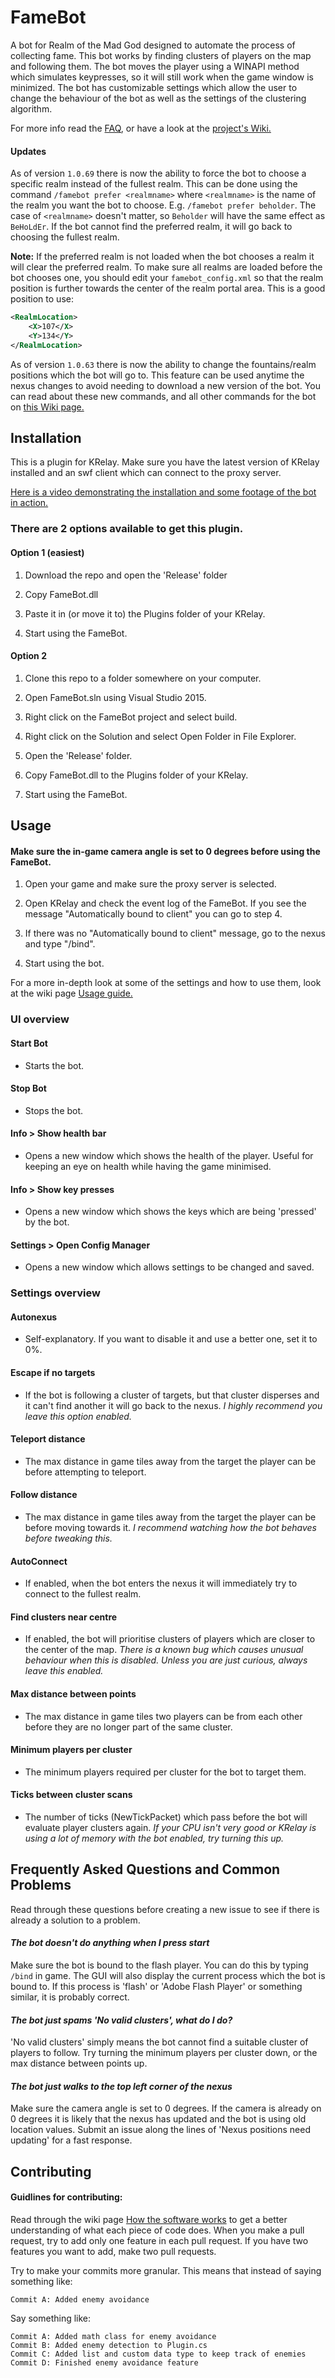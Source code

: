 # FameBot
A bot for Realm of the Mad God designed to automate the process of collecting fame. This bot works by finding clusters of players on the map and following them. The bot moves the player using a WINAPI method which simulates keypresses, so it will still work when the game window is minimized. The bot has customizable settings which allow the user to change the behaviour of the bot as well as the settings of the clustering algorithm.

For more info read the [FAQ](#frequently-asked-questions-and-common-problems), or have a look at the [project's Wiki.](https://github.com/thomas-crane/famebot/wiki)

#### Updates
As of version `1.0.69` there is now the ability to force the bot to choose a specific realm instead of the fullest realm.
This can be done using the command `/famebot prefer <realmname>` where `<realmname>` is the name of the realm you want the bot to choose. E.g. `/famebot prefer beholder`. The case of `<realmname>` doesn't matter, so `Beholder` will have the same effect as `BeHoLdEr`. If the bot cannot find the preferred realm, it will go back to choosing the fullest realm.

__Note:__ If the preferred realm is not loaded when the bot chooses a realm it will clear the preferred realm. To make sure all realms are loaded before the bot chooses one, you should edit your `famebot_config.xml` so that the realm position is further towards the center of the realm portal area. This is a good position to use:
```xml
<RealmLocation>
    <X>107</X>
    <Y>134</Y>
</RealmLocation>
```

As of version `1.0.63` there is now the ability to change the fountains/realm positions which the bot will go to. This feature can be used anytime the nexus changes to avoid needing to download a new version of the bot.
You can read about these new commands, and all other commands for the bot on [this Wiki page.](https://github.com/thomas-crane/famebot/wiki/Usage-guide#bot-commands)

## Installation
This is a plugin for KRelay. Make sure you have the latest version of KRelay installed and an swf client which can connect to the proxy server.

[Here is a video demonstrating the installation and some footage of the bot in action.](http://www.youtube.com/watch?v=https://youtu.be/xYY3iSDlibw)

### There are 2 options available to get this plugin.
#### Option 1 (easiest)
1. Download the repo and open the 'Release' folder

2. Copy FameBot.dll

3. Paste it in (or move it to) the Plugins folder of your KRelay.

4. Start using the FameBot.

#### Option 2
1. Clone this repo to a folder somewhere on your computer.

2. Open FameBot.sln using Visual Studio 2015.

3. Right click on the FameBot project and select build.

4. Right click on the Solution and select Open Folder in File Explorer.

5. Open the 'Release' folder.

6. Copy FameBot.dll to the Plugins folder of your KRelay.

7. Start using the FameBot.

## Usage
#### Make sure the in-game camera angle is set to 0 degrees before using the FameBot.
1. Open your game and make sure the proxy server is selected.

2. Open KRelay and check the event log of the FameBot. If you see the message "Automatically bound to client" you can go to step 4.

3. If there was no "Automatically bound to client" message, go to the nexus and type "/bind".

4. Start using the bot.

For a more in-depth look at some of the settings and how to use them, look at the wiki page [Usage guide.](https://github.com/thomas-crane/famebot/wiki/Usage-guide)
### UI overview
#### Start Bot
 + Starts the bot.

#### Stop Bot
 + Stops the bot.

#### Info > Show health bar
 + Opens a new window which shows the health of the player. Useful for keeping an eye on health while having the game minimised.

#### Info > Show key presses
 + Opens a new window which shows the keys which are being 'pressed' by the bot.

#### Settings > Open Config Manager
 + Opens a new window which allows settings to be changed and saved.

### Settings overview
#### Autonexus
 + Self-explanatory. If you want to disable it and use a better one, set it to 0%.

#### Escape if no targets
 + If the bot is following a cluster of targets, but that cluster disperses and it can't find another it will go back to the nexus. *I highly recommend you leave this option enabled.*

#### Teleport distance
 + The max distance in game tiles away from the target the player can be before attempting to teleport.

#### Follow distance
 + The max distance in game tiles away from the target the player can be before moving towards it. *I recommend watching how the bot behaves before tweaking this.*

#### AutoConnect
 + If enabled, when the bot enters the nexus it will immediately try to connect to the fullest realm.

#### Find clusters near centre
 + If enabled, the bot will prioritise clusters of players which are closer to the center of the map. *There is a known bug which causes unusual behaviour when this is disabled. Unless you are just curious, always leave this enabled.*

#### Max distance between points
 + The max distance in game tiles two players can be from each other before they are no longer part of the same cluster.

#### Minimum players per cluster
 + The minimum players required per cluster for the bot to target them.

#### Ticks between cluster scans
 + The number of ticks (NewTickPacket) which pass before the bot will evaluate player clusters again. *If your CPU isn't very good or KRelay is using a lot of memory with the bot enabled, try turning this up.*

## Frequently Asked Questions and Common Problems
Read through these questions before creating a new issue to see if there is already a solution to a problem.

#### _The bot doesn't do anything when I press start_
Make sure the bot is bound to the flash player. You can do this by typing `/bind` in game. The GUI will also display the current process which the bot is bound to. If this process is 'flash' or 'Adobe Flash Player' or something similar, it is probably correct.

#### _The bot just spams 'No valid clusters', what do I do?_
'No valid clusters' simply means the bot cannot find a suitable cluster of players to follow. Try turning the minimum players per cluster down, or the max distance between points up.

#### _The bot just walks to the top left corner of the nexus_
Make sure the camera angle is set to 0 degrees. If the camera is already on 0 degrees it is likely that the nexus has updated and the bot is using old location values. Submit an issue along the lines of 'Nexus positions need updating' for a fast response.


## Contributing
#### Guidlines for contributing:
Read through the wiki page [How the software works](https://github.com/thomas-crane/famebot/wiki/How-the-software-works) to get a better understanding of what each piece of code does.
When you make a pull request, try to add only one feature in each pull request. If you have two features you want to add, make two pull requests.

Try to make your commits more granular. This means that instead of saying something like:
```
Commit A: Added enemy avoidance
```
Say something like:
```
Commit A: Added math class for enemy avoidance
Commit B: Added enemy detection to Plugin.cs
Commit C: Added list and custom data type to keep track of enemies
Commit D: Finished enemy avoidance feature
```
